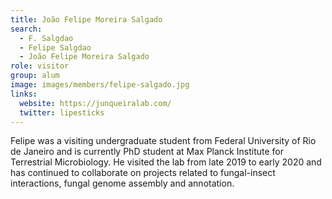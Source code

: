 ```yaml
---
title: João Felipe Moreira Salgado
search:
  - F. Salgdao
  - Felipe Salgdao
  - João Felipe Moreira Salgado
role: visitor
group: alum
image: images/members/felipe-salgado.jpg
links:
  website: https://junqueiralab.com/
  twitter: lipesticks
---
```


Felipe was a visiting undergraduate student from Federal University of Rio de Janeiro and is currently PhD student at Max Planck Institute for Terrestrial Microbiology. He visited the lab from late 2019 to early 2020 and has continued to collaborate on projects related to fungal-insect interactions, fungal genome assembly and annotation.
